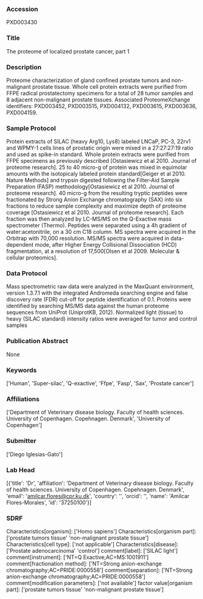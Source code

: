 ### Accession
PXD003430

### Title
The proteome of localized prostate cancer, part 1

### Description
Proteome characterization of gland confined prostate tumors and non-malignant prostate tissue. Whole cell protein extracts were purified from FFPE radical prostatectomy specimens for a total of 28 tumor samples and 8 adjacent non-malignant prostate tissues. Associated ProteomeXchange identifiers: PXD003452, PXD003515, PXD004132, PXD003615, PXD003636, PXD004159.

### Sample Protocol
Protein extracts of SILAC (heavy Arg10, Lys8) labeled LNCaP, PC-3, 22rv1 and WPMY-1 cells lines of prostatic origin were mixed in a 27:27:27:19 ratio and used as spike-in standard. Whole protein extracts were purified from FFPE specimens as previously described [Ostasiewicz et al 2010. Journal of proteome research]. 25 to 40 micro-g of protein was mixed in equimolar amounts with the isotopicaly labeled protein standard[Geiger et al 2010. Nature Methods] and trypsin digested following the Filter-Aid Sample Preparation (FASP) methodology[Ostasiewicz et al 2010. Journal of proteome research]. 40 micro-g from the resulting tryptic peptides were fractionated by Strong Anion Exchange chromatography (SAX) into six fractions to reduce sample complexity and maximize depth of proteome coverage [Ostasiewicz et al 2010. Journal of proteome research]. Each fraction was then analyzed by LC-MS/MS on the Q-Exactive mass spectrometer (Thermo). Peptides were separated using a 4h gradient of water:acetonitrile, on a 30 cm C18 column. MS spectra were acquired in the Orbitrap with 70,000 resolution. MS/MS spectra were acquired in data-dependent mode, after Higher Energy Collisional Dissociation (HCD) fragmentation, at a resolution of 17,500[Olsen et al 2009. Molecular & cellular proteomics].

### Data Protocol
Mass spectrometric raw data were analyzed in the MaxQuant environment, version 1.3.7.1 with the integrated Andromeda searching engine and false discovery rate (FDR) cut-off for peptide identification of 0.1. Proteins were identified by searching MS/MS data against the human proteome sequences from UniProt (UniprotKB, 2012). Normalized light (tissue) to heavy (SILAC standard) intensity ratios were averaged for tumor and control samples

### Publication Abstract
None

### Keywords
['Human', 'Super-silac', 'Q-exactive', 'Ffpe', 'Fasp', 'Sax', 'Prostate cancer']

### Affiliations
['Department of Veterinary disease biology. Faculty of health sciences. University of Copenhagen. Copehnagen. Denmark', 'University of Copenhagen']

### Submitter
['Diego Iglesias-Gato']

### Lab Head
[{'title': 'Dr', 'affiliation': 'Department of Veterinary disease biology. Faculty of health sciences. University of Copenhagen. Copehnagen. Denmark', 'email': 'amilcar.flores@cpr.ku.dk', 'country': '', 'orcid': '', 'name': 'Amilcar Flores-Morales', 'id': '37250100'}]

### SDRF
Characteristics[organism]: ['Homo sapiens']
Characteristics[organism part]: ['prostate tumors tissue' 'non-malignant prostate tissue']
Characteristics[cell type]: ['not applicable']
Characteristics[disease]: ['Prostate adenocarcinoma' 'control']
comment[label]: ['SILAC light']
comment[instrument]: ['NT=Q Exactive;AC=MS:1001911']
comment[fractionation method]: ['NT=Strong anion-exchange chromatography;AC=PRIDE:0000558']
comment[separation]: ['NT=Strong anion-exchange chromatography;AC=PRIDE:0000558']
comment[modification parameters]: ['not available']
factor value[organism part]: ['prostate tumors tissue' 'non-malignant prostate tissue']

